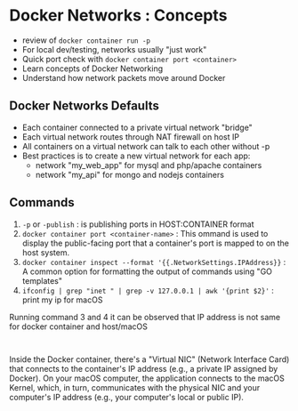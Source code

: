 # Docker Networks : Concepts
- review of ```docker container run -p```
- For local dev/testing, networks usually "just work"
- Quick port check with ```docker container port <container>```
- Learn concepts of Docker Networking
- Understand how network packets move around Docker


## Docker Networks Defaults 
- Each container connected to a private virtual network "bridge"
- Each virtual network routes through NAT firewall on host IP
- All containers on a virtual network can talk to each other without -p
- Best practices is to create a new virtual network for each app:
    - network "my_web_app" for mysql and php/apache containers
    - network "my_api" for mongo and nodejs containers



## Commands
1. ```-p``` or ```-publish``` : is publishing ports in HOST:CONTAINER format
2. ```docker container port <container-name>``` : This ommand is used to display the public-facing port that a container's port is mapped to on the host system.
3. ```docker container inspect --format '{{.NetworkSettings.IPAddress}}``` : A common option for formatting the output of commands using "GO templates"
4. ```ifconfig | grep "inet " | grep -v 127.0.0.1 | awk '{print $2}'``` : print my ip for macOS

Running command 3 and 4 it can be observed that IP address is not same for docker container and host/macOS

```mermaid


```

Inside the Docker container, there's a "Virtual NIC" (Network Interface Card) that connects to the container's IP address (e.g., a private IP assigned by Docker).
On your macOS computer, the application connects to the macOS Kernel, which, in turn, communicates with the physical NIC and your computer's IP address (e.g., your computer's local or public IP).